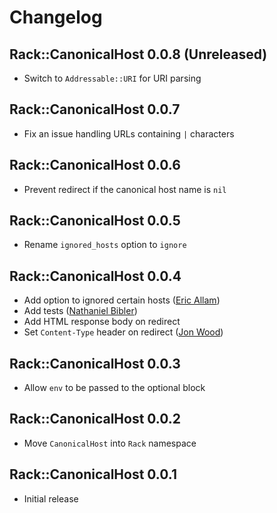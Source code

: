 # Changelog

## Rack::CanonicalHost 0.0.8 (Unreleased)

  * Switch to `Addressable::URI` for URI parsing

## Rack::CanonicalHost 0.0.7

  * Fix an issue handling URLs containing `|` characters

## Rack::CanonicalHost 0.0.6

  * Prevent redirect if the canonical host name is `nil`

## Rack::CanonicalHost 0.0.5

  * Rename `ignored_hosts` option to `ignore`

## Rack::CanonicalHost 0.0.4

  * Add option to ignored certain hosts ([Eric Allam][rubymaverick])
  * Add tests ([Nathaniel Bibler][nbibler])
  * Add HTML response body on redirect
  * Set `Content-Type` header on redirect ([Jon Wood][jellybob])

## Rack::CanonicalHost 0.0.3

  * Allow `env` to be passed to the optional block

## Rack::CanonicalHost 0.0.2

  * Move `CanonicalHost` into `Rack` namespace

## Rack::CanonicalHost 0.0.1

  * Initial release

[jellybob]: http://github.com/jellybob
[nbibler]: http://github.com/nbibler
[rubymaverick]: http://github.com/rubymaverick
